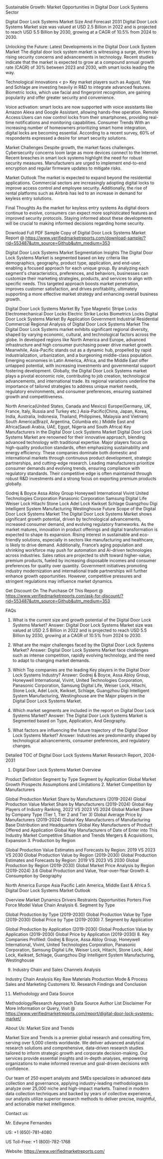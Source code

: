 Sustainable Growth: Market Opportunities in Digital Door Lock Systems Sector


Digital Door Lock Systems Market Size And Forecast 2031
Digital Door Lock Systems Market size was valued at USD 2.5 Billion in 2022 and is projected to reach USD 5.5 Billion by 2030, growing at a CAGR of 10.5% from 2024 to 2030.

Unlocking the Future: Latest Developments in the Digital Door Lock System Market
The digital door lock system market is witnessing a surge, driven by rising security concerns and advancements in technology. Recent studies indicate that the market is expected to grow at a compound annual growth rate (CAGR) of 30% between 2023 and 2030, with smart locks leading the way.

Technological innovations
< p> Key market players such as August, Yale and Schlage are investing heavily in R&D to integrate advanced features. Biometric locks, which use facial and fingerprint recognition, are gaining popularity and offer greater security and convenience.

Voice activation: smart locks are now supported with voice assistants like Amazon Alexa and Google Assistant, allowing hands-free operation.
Remote Access:Users can now control locks from their smartphones, providing real-time notifications and monitoring capabilities.
Consumer Trends
With an increasing number of homeowners prioritizing smart home integration, digital locks are becoming essential. According to a recent survey, 60% of respondents expressed a desire for smart security solutions.

Market Challenges
Despite growth, the market faces challenges. Cybersecurity concerns loom large as more devices connect to the Internet. Recent breaches in smart lock systems highlight the need for robust security measures. Manufacturers are urged to implement end-to-end encryption and regular firmware updates to mitigate risks.

Market Outlook
The market is expected to expand beyond the residential applications. Commercial sectors are increasingly adopting digital locks to improve access control and employee security. Additionally, the rise of rental platforms such as Airbnb has led to an increase in demand for keyless entry solutions.

Final Thoughts
As the market for keyless entry systems As digital doors continue to evolve, consumers can expect more sophisticated features and improved security protocols. Staying informed about these developments will be crucial to making informed decisions regarding home security.

Download Full PDF Sample Copy of Digital Door Lock Systems Market Report @ https://www.verifiedmarketreports.com/download-sample/?rid=553487&utm_source=Github&utm_medium=353

Digital Door Lock Systems Market Segmentation Insights
The Digital Door Lock Systems Market is segmented based on key criteria like demographics, geography, product type, application, and end-user, enabling a focused approach for each unique group. By analyzing each segment's characteristics, preferences, and behaviors, businesses can customize their marketing strategies, products, and services to align with specific needs. This targeted approach boosts market penetration, improves customer satisfaction, and drives profitability, ultimately supporting a more effective market strategy and enhancing overall business growth.

Digital Door Lock Systems Market By Type
Magnetic Stripe Locks
Electromechanical Door Locks
Electric Strike Locks
Biometrics Locks
Digital Door Lock Systems Market By Application
Government
Industrial
Residential
Commercial
Regional Analysis of Digital Door Lock Systems Market
The Digital Door Lock Systems market exhibits significant regional diversity, shaped by varying economic, cultural, and technological factors across the globe. In developed regions like North America and Europe, advanced infrastructure and high consumer purchasing power drive market growth. Meanwhile, Asia-Pacific stands out as a dynamic hub, propelled by rapid industrialization, urbanization, and a burgeoning middle-class population. Emerging economies in Latin America, Africa, and the Middle East offer untapped potential, with increasing investments and governmental support fostering development. Globally, the Digital Door Lock Systems market plays a pivotal economic role, contributing to job creation, technological advancements, and international trade. Its regional variations underline the importance of tailored strategies to address unique market needs, regulatory environments, and consumer preferences, ensuring sustained growth and competitiveness.

North America(United States, Canada and Mexico)
Europe(Germany, UK, France, Italy, Russia and Turkey etc.)
Asia-Pacific(China, Japan, Korea, India, Australia, Indonesia, Thailand, Philippines, Malaysia and Vietnam)
South America(Brazil, Argentina, Columbia etc.)
Middle East and Africa(Saudi Arabia, UAE, Egypt, Nigeria and South Africa)
Key Manufacturers in the Digital Door Lock Systems Market
Digital Door Lock Systems Market are renowned for their innovative approach, blending advanced technology with traditional expertise. Major players focus on high-quality production standards, often emphasizing sustainability and energy efficiency. These companies dominate both domestic and international markets through continuous product development, strategic partnerships, and cutting-edge research. Leading manufacturers prioritize consumer demands and evolving trends, ensuring compliance with regulatory standards. Their competitive edge is often maintained through robust R&D investments and a strong focus on exporting premium products globally.

Godrej & Boyce
Assa Abloy Group
Honeywell International
Vivint
United Technologies Corporation
Panasonic Corporation
Samsung Digital Life
Weiser Lock
Hitachi
Stone Lock
Adel Lock
Kwikset
Schlage
Guangzhou Digi Intelligent System Manufacturing
Westinghouse
Future Scope of the Digital Door Lock Systems Market
The Digital Door Lock Systems Market shows significant growth potential, driven by technological advancements, increased consumer demand, and evolving regulatory frameworks. As the market matures, innovation in product offerings and digital transformation is expected to shape its expansion. Rising interest in sustainable and eco-friendly solutions, especially in sectors like manufacturing and healthcare, is likely to drive demand. Additionally, France’s aging population and shrinking workforce may push for automation and AI-driven technologies across industries. Sales ratios are projected to shift toward higher-value, premium products, fueled by increasing disposable incomes and consumer preferences for quality over quantity. Government initiatives promoting industry modernization and international trade partnerships will further enhance growth opportunities. However, competitive pressures and stringent regulations may influence market dynamics.

Get Discount On The Purchase Of This Report @ https://www.verifiedmarketreports.com/ask-for-discount/?rid=553487&utm_source=Github&utm_medium=353

FAQs
1. What is the current size and growth potential of the Digital Door Lock Systems Market?
Answer: Digital Door Lock Systems Market size was valued at USD 2.5 Billion in 2022 and is projected to reach USD 5.5 Billion by 2030, growing at a CAGR of 10.5% from 2024 to 2030.

2. What are the major challenges faced by the Digital Door Lock Systems Market?
Answer: Digital Door Lock Systems Market face challenges such as intense competition, rapidly evolving technology, and the need to adapt to changing market demands.

3. Which Top companies are the leading Key players in the Digital Door Lock Systems Industry?
Answer: Godrej & Boyce, Assa Abloy Group, Honeywell International, Vivint, United Technologies Corporation, Panasonic Corporation, Samsung Digital Life, Weiser Lock, Hitachi, Stone Lock, Adel Lock, Kwikset, Schlage, Guangzhou Digi Intelligent System Manufacturing, Westinghouse are the Major players in the Digital Door Lock Systems Market.

4. Which market segments are included in the report on Digital Door Lock Systems Market?
Answer: The Digital Door Lock Systems Market is Segmented based on Type, Application, And Geography.

5. What factors are influencing the future trajectory of the Digital Door Lock Systems Market?
Answer: Industries are predominantly shaped by technological advancements, consumer preferences, and regulatory changes.

Detailed TOC of Digital Door Lock Systems Market Research Report, 2024-2031
1. Digital Door Lock Systems Market Overview

Product Definition
Segment by Type
Segment by Application
Global Market Growth Prospects
Assumptions and Limitations
2. Market Competition by Manufacturers

Global Production Market Share by Manufacturers (2019-2024)
Global Production Value Market Share by Manufacturers (2019-2024)
Global Key Players of Industry Ranking, 2022 VS 2023 VS 2024
Global Market Share by Company Type (Tier 1, Tier 2 and Tier 3)
Global Average Price by Manufacturers (2019-2024)
Global Key Manufacturers of Manufacturing Base Distribution and Headquarters
Global Key Manufacturers of Product Offered and Application
Global Key Manufacturers of Date of Enter into This Industry
Market Competitive Situation and Trends
Mergers & Acquisitions, Expansion
3. Production by Region

Global Production Value Estimates and Forecasts by Region: 2019 VS 2023 VS 2030
Global Production Value by Region (2019-2030)
Global Production Estimates and Forecasts by Region: 2019 VS 2023 VS 2030
Global Production by Region (2019-2030)
Global Market Price Analysis by Region (2019-2024) 3.6 Global Production and Value, Year-over-Year Growth
4. Consumption by Geography

North America
Europe
Asia Pacific
Latin America, Middle East & Africa
5. Digital Door Lock Systems Market Outlook

Overview
Market Dynamics
Drivers
Restraints
Opportunities
Porters Five Force Model
Value Chain Analysis 
6. Segment by Type

Global Production by Type (2019-2030)
Global Production Value by Type (2019-2030)
Global Price by Type (2019-2030)
7. Segment by Application

Global Production by Application (2019-2030)
Global Production Value by Application (2019-2030)
Global Price by Application (2019-2030)
8. Key Companies Profiled: Godrej & Boyce, Assa Abloy Group, Honeywell International, Vivint, United Technologies Corporation, Panasonic Corporation, Samsung Digital Life, Weiser Lock, Hitachi, Stone Lock, Adel Lock, Kwikset, Schlage, Guangzhou Digi Intelligent System Manufacturing, Westinghouse

9. Industry Chain and Sales Channels Analysis

Industry Chain Analysis
Key Raw Materials
Production Mode & Process
Sales and Marketing
Customers
10. Research Findings and Conclusion

11. Methodology and Data Source

Methodology/Research Approach
Data Source
Author List
Disclaimer
For More Information or Query, Visit @ https://www.verifiedmarketreports.com/report/digital-door-lock-systems-market/

About Us: Market Size and Trends

Market Size and Trends is a premier global research and consulting firm, serving over 5,000 clients worldwide. We deliver advanced analytical research solutions and comprehensive, data-driven research studies tailored to inform strategic growth and corporate decision-making. Our services provide essential insights and in-depth analyses, empowering organizations to make informed revenue and goal-driven decisions with confidence.

Our team of 250 expert analysts and SMEs specializes in advanced data collection and governance, applying industry-leading methodologies to analyze over 25,000 niche and high-impact markets. Trained in modern data collection techniques and backed by years of collective experience, our analysts utilize superior research methods to deliver precise, insightful, and actionable market intelligence.

Contact us:

Mr. Edwyne Fernandes

US: +1 (650)-781-4080

US Toll-Free: +1 (800)-782-1768

Website: https://www.verifiedmarketreports.com/
